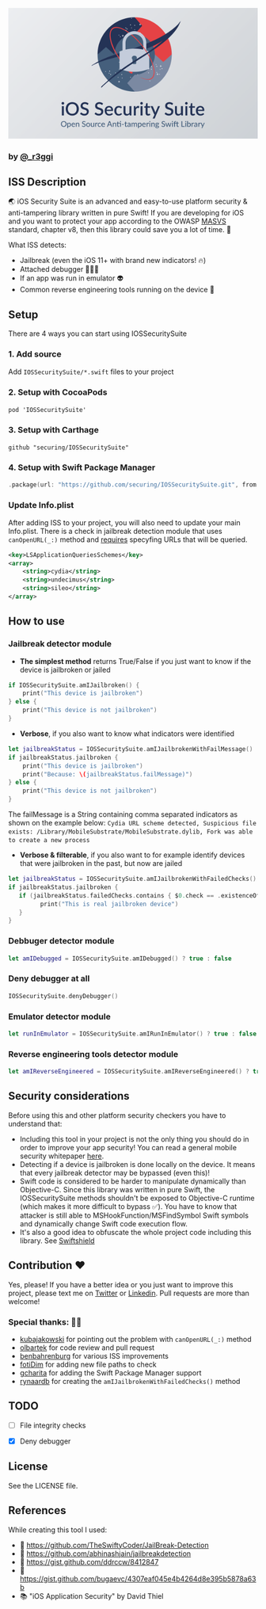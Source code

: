 ![ISS logo](./logo.png)
### by [@_r3ggi](https://twitter.com/_r3ggi)

## ISS Description
🌏 iOS Security Suite is an advanced and easy-to-use platform security & anti-tampering library written in pure Swift! If you are developing for iOS and you want to protect your app according to the OWASP [MASVS](https://github.com/OWASP/owasp-masvs) standard, chapter v8, then this library could save you a lot of time. 🚀

What ISS detects:

* Jailbreak (even the iOS 11+ with brand new indicators! 🔥)
* Attached debugger 👨🏻‍🚀
* If an app was run in emulator 👽
* Common reverse engineering tools running on the device 🔭

## Setup
There are 4 ways you can start using IOSSecuritySuite

### 1. Add source
Add `IOSSecuritySuite/*.swift` files to your project

### 2. Setup with CocoaPods
`pod 'IOSSecuritySuite'`

### 3. Setup with Carthage
`github "securing/IOSSecuritySuite"`

### 4. Setup with Swift Package Manager
```swift
.package(url: "https://github.com/securing/IOSSecuritySuite.git", from: "1.5.0")
```

### Update Info.plist
After adding ISS to your project, you will also need to update your main Info.plist. There is a check in jailbreak detection module that uses ```canOpenURL(_:)``` method and [requires](https://developer.apple.com/documentation/uikit/uiapplication/1622952-canopenurl) specyfing URLs that will be queried.

```xml
<key>LSApplicationQueriesSchemes</key>
<array>
	<string>cydia</string>
	<string>undecimus</string>
	<string>sileo</string>
</array>
```  

## How to use

### Jailbreak detector module

* **The simplest method** returns True/False if you just want to know if the device is jailbroken or jailed

```Swift
if IOSSecuritySuite.amIJailbroken() {
	print("This device is jailbroken")
} else {
	print("This device is not jailbroken")
}
```

* **Verbose**, if you also want to know what indicators were identified

```Swift
let jailbreakStatus = IOSSecuritySuite.amIJailbrokenWithFailMessage()
if jailbreakStatus.jailbroken {
	print("This device is jailbroken")
	print("Because: \(jailbreakStatus.failMessage)")
} else {
	print("This device is not jailbroken")
}
```
The failMessage is a String containing comma separated indicators as shown on the example below:
`Cydia URL scheme detected, Suspicious file exists: /Library/MobileSubstrate/MobileSubstrate.dylib, Fork was able to create a new process`

* **Verbose & filterable**, if you also want to for example identify devices that were jailbroken in the past, but now are jailed

```Swift
let jailbreakStatus = IOSSecuritySuite.amIJailbrokenWithFailedChecks()
if jailbreakStatus.jailbroken {
   if (jailbreakStatus.failedChecks.contains { $0.check == .existenceOfSuspiciousFiles }) && (jailbreakStatus.failedChecks.contains { $0.check == .suspiciousFilesCanBeOpened }) {
         print("This is real jailbroken device")
   }
}
```

### Debbuger detector module
```Swift
let amIDebugged = IOSSecuritySuite.amIDebugged() ? true : false
```

### Deny debugger at all
```Swift
IOSSecuritySuite.denyDebugger()
```

### Emulator detector module
```Swift
let runInEmulator = IOSSecuritySuite.amIRunInEmulator() ? true : false
```

### Reverse engineering tools detector module
```Swift
let amIReverseEngineered = IOSSecuritySuite.amIReverseEngineered() ? true : false
```

## Security considerations
Before using this and other platform security checkers you have to understand that:

* Including this tool in your project is not the only thing you should do in order to improve your app security! You can read a general mobile security whitepaper [here](https://www.securing.biz/en/mobile-application-security-best-practices/index.html).
* Detecting if a device is jailbroken is done locally on the device. It means that every jailbreak detector may be bypassed (even this)! 
* Swift code is considered to be harder to manipulate dynamically than Objective-C. Since this library was written in pure Swift, the IOSSecuritySuite methods shouldn't be exposed to Objective-C runtime (which makes it more difficult to bypass ✅). You have to know that attacker is still able to MSHookFunction/MSFindSymbol Swift symbols and dynamically change Swift code execution flow.
* It's also a good idea to obfuscate the whole project code including this library. See [Swiftshield](https://github.com/rockbruno/swiftshield)

## Contribution ❤️
Yes, please! If you have a better idea or you just want to improve this project, please text me on [Twitter](https://twitter.com/_r3ggi) or [Linkedin](https://www.linkedin.com/in/wojciech-regula/). Pull requests are more than welcome!

### Special thanks: 👏🏻

* [kubajakowski](https://github.com/kubajakowski) for pointing out the problem with ```canOpenURL(_:)``` method
* [olbartek](https://github.com/olbartek) for code review and pull request 
* [benbahrenburg](https://github.com/benbahrenburg) for various ISS improvements
* [fotiDim](https://github.com/fotiDim) for adding new file paths to check
* [gcharita](https://github.com/gcharita) for adding the Swift Package Manager support
* [rynaardb](https://github.com/rynaardb) for creating the `amIJailbrokenWithFailedChecks()` method

## TODO
* [ ] File integrity checks

* [x] Deny debugger

## License
See the LICENSE file.

## References
While creating this tool I used:

* 🔗 https://github.com/TheSwiftyCoder/JailBreak-Detection
* 🔗 https://github.com/abhinashjain/jailbreakdetection 
* 🔗 https://gist.github.com/ddrccw/8412847
* 🔗 https://gist.github.com/bugaevc/4307eaf045e4b4264d8e395b5878a63b
* 📚 "iOS Application Security" by David Thiel